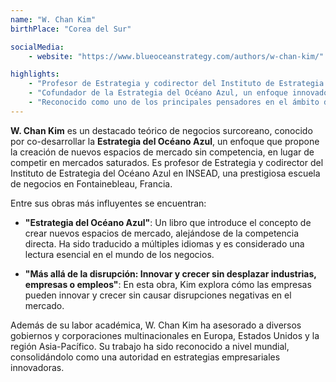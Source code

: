 ```yaml
---
name: "W. Chan Kim"
birthPlace: "Corea del Sur"

socialMedia:
    - website: "https://www.blueoceanstrategy.com/authors/w-chan-kim/"

highlights:
    - "Profesor de Estrategia y codirector del Instituto de Estrategia del Océano Azul en INSEAD."
    - "Cofundador de la Estrategia del Océano Azul, un enfoque innovador en la gestión empresarial."
    - "Reconocido como uno de los principales pensadores en el ámbito de la estrategia y la gestión."
---
```


**W. Chan Kim** es un destacado teórico de negocios surcoreano, conocido por co-desarrollar la **Estrategia del Océano Azul**, un enfoque que propone la creación de nuevos espacios de mercado sin competencia, en lugar de competir en mercados saturados. Es profesor de Estrategia y codirector del Instituto de Estrategia del Océano Azul en INSEAD, una prestigiosa escuela de negocios en Fontainebleau, Francia.

Entre sus obras más influyentes se encuentran:

- **"Estrategia del Océano Azul"**: Un libro que introduce el concepto de crear nuevos espacios de mercado, alejándose de la competencia directa. Ha sido traducido a múltiples idiomas y es considerado una lectura esencial en el mundo de los negocios.

- **"Más allá de la disrupción: Innovar y crecer sin desplazar industrias, empresas o empleos"**: En esta obra, Kim explora cómo las empresas pueden innovar y crecer sin causar disrupciones negativas en el mercado.

Además de su labor académica, W. Chan Kim ha asesorado a diversos gobiernos y corporaciones multinacionales en Europa, Estados Unidos y la región Asia-Pacífico. Su trabajo ha sido reconocido a nivel mundial, consolidándolo como una autoridad en estrategias empresariales innovadoras.